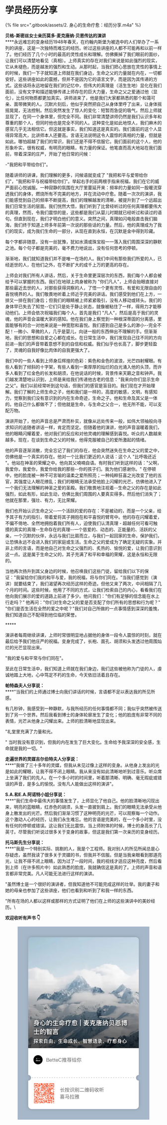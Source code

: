 # 学员经历分享

{% file src=".gitbook/assets/2. 身心的生命疗愈：经历分享.m4a" %}

**贝格-斯密丝女士亲历莫多·麦克唐纳·贝恩传达的演讲**\
****永远难忘的变身经历1948年春天，在约翰内斯堡为被选中的人们举办了一系列的讲座，这是一次独特而难忘的经历。听过这些讲座的人都不可能再和以前一样了。他们经历了几个小时的最高的灵性成长和理解。仿佛撕掉了我们眼前的面纱，让我们可以清楚地看见（真相）。上师真实的存在对我们来说是如此强烈的现实，它从未褪色，而是越发的强烈和生动。从那时起，当我们把心思放在灵性的事情上的时候，我们一下子就知道上师就在我们身边，生命之父的力量就在内在，一切都安好。这些讲座如此的震撼，但并不是因为它的语言文字，而是因为其传递的方式。这些话将永远地留在我们的记忆中，但伟大的真理是（活生生地）显化在我们面前，没有文字和描述能够传递上师存在的巨大力量，生命之父之爱通过他（显化），比任何物质都更加真实。讲师进来了，他是我们大家都熟悉的那个和蔼可亲、面带微笑的人。沉默片刻后，他似乎突然把自己从身体里呼了出来，让身体摇摇晃晃，无法控制。然后突然发生了惊人的变化：短暂而急促的吸气，然后上师就显现了，在同一个身体里，但完全不同。我们非常清楚讲师仍然是我们认识多年和尊重的那个人，但同时他也是完全不同的人。这种变化是如此地惊人，我们麻木的感官几乎无法相信它。但这就是事实，我们知道这是真实的。我们面前的这个人显得异常高大，比讲师本人还要高。言语无法说明这令人震惊的真相的力量，但就是如此。哪怕超越了我们的常识，我们还是不得不信服它。我们面前的这个人，他的形象朴实，很有权威，有明亮的眼睛，有力量的保证。他笔直而高大地站在我们面前，带着深深的庄严，开始了他日常的问候：

\-"我把和平带给你们"。

随着讲师的讲课，我们理解的更多，问候语就变成了 "我把和平与爱带给你们"，"我把和平与祝福带给你们"。举起右手的前两根手指来祝福，我们在它的威严面前心悦诚服。一种寂静的氛围在大厅里蔓延开来：频率的力量如同一股暖流穿透我们的身体，燃烧所有不完美的地方，并在流动中疗愈。随着一次次的演讲，我们能感觉到自己的频率不断提高，我们的理解越发的清晰，被提升到了一个远超出我们日常生活的层面。我们恍然大悟，我们听到了比曾经听过的任何真理都要伟大的真理，然而，令我们震惊的是，这些都是我们从婴儿时期就已经听过和读过的语句。但直到现在，我们才明白他们的意义。突然之间，真理如闪电般直击我们脑海，我们终于知道上师多年前第一次说的那些话的力量。然后，他的真理成为了我们的现实，成为我们生命的一部分，从现在直到永恒，在沉默是金中得到珍藏。

每个字都非随意，没有一丝犹豫，犹如水滴或珠宝般一一落入我们周围深深的静默之池。每个句子都是完美的，毫不费力地说出，没有任何思考的停顿。

渐渐地，我们就知道我们并不是唯一在场的人。我们中间有那些我们所爱的人，已经逝世的人，在他们之外，在不断扩大的成千上万的更高的存在。

上师会对我们所有人讲话，然后，关于生命里更深层次的东西，我们每个人都会被给予可以掌握的东西。我们在地球上肉身被称为 "你们凡人"，上师会抬眼直接对那些最近去世的人，对那些获得洞察的人，了悟一个更有灵性、有爱和无限自由的喜悦境界的人。我们敬畏地听着上师近乎完美的讲话。我们感受到他们在上方，一排又一排在我们身后；但我们的眼睛被上师紧紧吸引，没有人移动或转头。我们的身体早已失去了知觉--它们只是处于静止状态，就像被粘住了一样，得用力才能移动他们。上师会依次祝福我们每个人，首先是我们 "凡人"，然后是高于我们的灵魂，他的声音会温暖大家的感知。他在我们身上察觉到一种根深蒂固的分离感，里面能够有的合一对他来说是一种宽慰和喜悦。我们感到自己是多么的渺小--完全不配！--微小、卑微的人，几乎是婴儿，向谜一般的东西伸出不理解的手。但渐渐地，我们的思想和自爱之心都在成长。在日常生活中，我们发现自己往不同的方向前进--我们的声音带着意想不到的自信和权威。我们似乎也长高了，脚步更轻盈了，灵魂的自我好像比肉体的自我更强大了。

我们中的一些人看到上师身后辉煌的色彩：紫色和金色的波浪，光芒四射耀眼。有些人看到了倾斜的十字架，有些人看到一束厚厚的灿烂的白光涌入他的头顶，而许多人看到了红金色的长发和胡须，在他说话的时候，背景传来天籁之音和钟声。我们越发清楚地认识到，上师是来给我们传递他古老的信息："我来向你们显示生命之父"。我们以前经常听到这句话，但我们的感官是盲目的。我们现在才开始理解。我们了解的上师生命之子，他和我们是一样的，高度的敏感，文明，有感知力，觉察到我们没有意识到的内在生命奇迹，生命之子。他和生命及其父是一体的。他自己什么都做不了；但他就是生命，与生命之父合一，他无所不能，可以支配万物。

演讲开始了，他的声音总是严肃而朴实，就像从远处传来一般，如伟大领袖般向寻求知识的追随者讲话一样，肯定而坚定。但随着他的演讲，他的声音温暖着我们，他的眼睛闪耀着爱，他对我们的反应和对他灵魂的理解感到喜悦。听众的人数越来越多。现在，在谈到生命之父的时候，他得克服被自己的爱所激起的情绪。

他的声音逐渐消散，完全忘记了我们的存在，他会突然迷失在生命之父的爱之中，仿佛他是一个真实的存在。他对一个比我们更近的人说话：这个人 "比呼吸还近 "。他站在神圣的荣耀之中。他向其父喃喃自语。有时我们听到这样的话："父啊，我爱你，我爱你，我爱你给我的那些--你的孩子们。我为他们感谢你。" 在停顿中，他的脸庞被一种不可言喻的温柔之爱所照亮；一种纯粹狂喜之光改变了他的五官，其强度让人眼花缭乱；我们的眼睛无法承受他脸上闪耀的光芒。仿佛他进入了一个我们无法理解的神圣之爱的圣殿。我们敬畏地注视着--生命之父的存在是如此强烈，如此有形，如此生动，仿佛比我们周围的人要真实得多。然后他们消失了；他就在那里，强壮、有力，无比荣耀。

我们也开始认识生命之父--一个活跃的爱的存在：不是被动的，而是一个父亲，给予其子有力的指引，带着爱将其子拥抱在和平喜悦的臂弯中。他的存在闪耀着爱，不偏不倚地、全然地拥抱着我们所有人，迫使我们认清真理 - 超越任何可看可触摸的真实的真理--生命存在的真理--一个慈爱的、动态的、正能量的、活跃的父亲，一个沉默的伙伴，永远与我们比肩而立，与我们一起回家的生命，保护我们，让恐惧永远不会进入我们的家庭或生活。生命之父的爱成为了确定无疑的实象。并非上师的言语，而是他自己对生命之父强烈的、炙热的、愉悦的爱，让我们意识到这一点。这是属于生命之父的，其子充满了和平和幸福的荣耀，这是永恒和无限的。

当他再次扬升到其父身边的时候，他召唤我们这些门徒，留给我们以下的保证："我留给你们我的和平与爱，我的祝福，将与你们同在。"当我们感觉到（演讲）就要结束了，我们渴望再次经历这样的奇迹。但他又来了两次，中间相隔了几个月的时间。这些时候，他用了不同的方式，让我们检索自己的内心，看看我们在他向我们展示的爱的道路上前进了多少。他问我们："你们有足够的信念能在水上行走吗？” 他再问："你们对生命之父的爱是否支配了你们所有的思想和行为呢？" "你们是否生活在全然的爱之中呢？"我们对自己所做的一点事情感到深深的羞愧，我们知道自己不配得到他位临的荣誉。

\*\*\*\*\*

演讲者每周继续讲课，上师时常很明显地占据他的身体一段令人震惊的时刻，就在最后给予我们他庄严的祝福。变身完成了，长袍、面孔、胡须和头发透过他周围灿烂的光芒显现出来。

"我的爱与和平常与你们同在"。

至此在日常生活中，我们知道上师就在我们身边，我们这些被他称为门徒的人，虔诚地踏上大地，心中笃定不朽的生命，今天依旧活着且存在。

**帕特森夫人分享说：**\
****"当我们的上师通过博士向我们讲话的时候，言语都不足以表达我的所见所感。

有几秒钟，我感受到一种静默，与我所经历的任何事情都不同；我似乎突然被传送到了另一个世界。然后我看到博士的身体轮廓发生了变化；他的脸庞有非常不同的表情，光芒从他身上闪耀出来。上师的脸清晰地显现出来。

"礼堂里充满了力量和光。

" 当时我没有意识到，但我的内在发生了巨大变化。生命给予我深深的安全感，生命就是我的一切。"

**走遍世界的灵媒吉尔伯特夫人分享说：**\
****"我做了三十多年的灵媒，但我从未见过像上这样的变身。从他身上发出的光是如此的耀眼，让我不得不闭上眼睛。我从来没有如此清晰地听到过音乐。听众席上坐满了我们的先人。在一个多小时的时间里，听着那清晰、明确、毫无瑕疵或错误的声音，是多么的愉悦。没有凡人能做出这样的演讲"。

**S.A.和E.A.阿诺特小姐分享说：**\
****"我们生命中最伟大的事情发生了，上师显化了他自己。他的脸清晰地闪现出来，明亮的蓝眼睛，红赤色的胡须，头发一直披到肩上。我们的眼睛无法承受从他身上散发出的光芒。然后我们渐渐习惯了这种明亮的光芒，可以观察每一个动作。这个激动人心的经历，让我们永生难忘。他的言语是完美的，在一个多小时里，没有任何的停顿或错误。这让我们无比震惊。当上师附体的时候，博士的身高长了几英寸。尽管我们听说过很多关于变身的故事，但这是我们第一次亲历的变身经历。

**托马斯先生分享说：**\
****"我是一个特别实际、挑剔的人，我是个工程师。我对别人的所见所闻总是心存疑虑，虽然我读了很多关于灵媒的书，但我并不信服。但是当我亲眼看到那道亮光，让我不得不闭上眼睛，因为过了一段时间，我的视线才适应这种亮度，然后看到上师（在许多照片中）如此熟悉的脸庞，我就确信这是真的了。上师的声音和语言都非常完美。凡人可能无法进行这样的演讲。

"虽然博士是一个很好的演讲者，但我知道他不可能完成这样的壮举。我的妻子和她的母亲也参加了这些讲座，他们也看到和听到了和我一样的东西。

"所有在场的人都以这样或那样的方式证明了他们在上师的这些演讲中的美妙经历。\


**欢迎收听有声书 👇**

<figure><img src=".gitbook/assets/音频分享.JPG" alt=""><figcaption></figcaption></figure>

